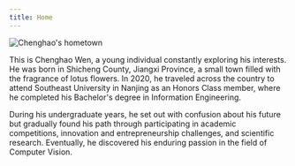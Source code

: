 ```yaml
---
title: Home
---
```


![Chenghao's hometown](/images/Hometown.jpg)

This is Chenghao Wen, a young individual constantly exploring his interests. He was born in Shicheng County, Jiangxi Province, a small town filled with the fragrance of lotus flowers. In 2020, he traveled across the country to attend Southeast University in Nanjing as an Honors Class member, where he completed his Bachelor's degree in Information Engineering.

During his undergraduate years, he set out with confusion about his future but gradually found his path through participating in academic competitions, innovation and entrepreneurship challenges, and scientific research. Eventually, he discovered his enduring passion in the field of Computer Vision.

